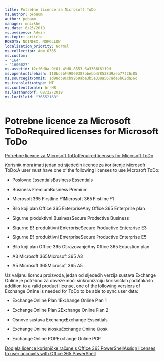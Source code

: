 ```yaml
---
title: Potrebne licence za Microsoft ToDo
ms.author: pebaum
author: pebaum
manager: mnirkhe
ms.date: 6/25/2018
ms.audience: Admin
ms.topic: article
ROBOTS: NOINDEX, NOFOLLOW
localization_priority: Normal
ms.collection: Adm_O365
ms.custom:
- "164"
- "1600027"
ms.assetid: b2cf6d0a-9f01-49d8-8653-6a3366f6119d
ms.openlocfilehash: 110bc5b949060387bbebb478538d9aeb77f26c85
ms.sourcegitcommit: 1d98db8acb9959aba3b5e308a567ade6b62da56c
ms.translationtype: MT
ms.contentlocale: hr-HR
ms.lasthandoff: 08/22/2019
ms.locfileid: "36552163"
---
```

# <a name="required-licenses-for-microsoft-todo"></a><span data-ttu-id="aba14-102">Potrebne licence za Microsoft ToDo</span><span class="sxs-lookup"><span data-stu-id="aba14-102">Required licenses for Microsoft ToDo</span></span>

[<span data-ttu-id="aba14-103">Potrebne licence za Microsoft ToDo</span><span class="sxs-lookup"><span data-stu-id="aba14-103">Required licenses for Microsoft ToDo</span></span>](https://support.office.com/article/381e9d1b-c500-49b5-973e-890fd86528d7.aspx)
  
<span data-ttu-id="aba14-104">Korisnik mora imati jedan od sljedećih licence za korištenje Microsoft ToDo:</span><span class="sxs-lookup"><span data-stu-id="aba14-104">A user must have one of the following licenses to use Microsoft ToDo:</span></span>
  
- <span data-ttu-id="aba14-105">Poslovne Essentials</span><span class="sxs-lookup"><span data-stu-id="aba14-105">Business Essentials</span></span>

- <span data-ttu-id="aba14-106">Business Premium</span><span class="sxs-lookup"><span data-stu-id="aba14-106">Business Premium</span></span>

- <span data-ttu-id="aba14-107">Microsoft 365 Firstline F1</span><span class="sxs-lookup"><span data-stu-id="aba14-107">Microsoft 365 Firstline F1</span></span>

- <span data-ttu-id="aba14-108">Bilo koji plan Office 365 Enterprise</span><span class="sxs-lookup"><span data-stu-id="aba14-108">Any Office 365 Enterprise plan</span></span>

- <span data-ttu-id="aba14-109">Sigurne produktivni Business</span><span class="sxs-lookup"><span data-stu-id="aba14-109">Secure Productive Business</span></span>

- <span data-ttu-id="aba14-110">Sigurne E3 produktivni Enterprise</span><span class="sxs-lookup"><span data-stu-id="aba14-110">Secure Productive Enterprise E3</span></span>

- <span data-ttu-id="aba14-111">Sigurne E5 produktivni Enterprise</span><span class="sxs-lookup"><span data-stu-id="aba14-111">Secure Productive Enterprise E5</span></span>

- <span data-ttu-id="aba14-112">Bilo koji plan Office 365 Obrazovanje</span><span class="sxs-lookup"><span data-stu-id="aba14-112">Any Office 365 Education plan</span></span>

- <span data-ttu-id="aba14-113">A3 Microsoft 365</span><span class="sxs-lookup"><span data-stu-id="aba14-113">Microsoft 365 A3</span></span>

- <span data-ttu-id="aba14-114">A5 Microsoft 365</span><span class="sxs-lookup"><span data-stu-id="aba14-114">Microsoft 365 A5</span></span>

<span data-ttu-id="aba14-115">Uz valjanu licencu proizvoda, jedan od sljedećih verzija sustava Exchange Online je potrebno za obveze moći sinkronizaciju korisničkih podataka:</span><span class="sxs-lookup"><span data-stu-id="aba14-115">In addition to a valid product license, one of the following versions of Exchange Online is needed for ToDo to be able to sync user data:</span></span>
  
- <span data-ttu-id="aba14-116">Exchange Online Plan 1</span><span class="sxs-lookup"><span data-stu-id="aba14-116">Exchange Online Plan 1</span></span>

- <span data-ttu-id="aba14-117">Exchange Online Plan 2</span><span class="sxs-lookup"><span data-stu-id="aba14-117">Exchange Online Plan 2</span></span>

- <span data-ttu-id="aba14-118">Osnove sustava Exchange</span><span class="sxs-lookup"><span data-stu-id="aba14-118">Exchange Essentials</span></span>

- <span data-ttu-id="aba14-119">Exchange Online kiosku</span><span class="sxs-lookup"><span data-stu-id="aba14-119">Exchange Online Kiosk</span></span>

- <span data-ttu-id="aba14-120">Exchange Online POP</span><span class="sxs-lookup"><span data-stu-id="aba14-120">Exchange Online POP</span></span>

[<span data-ttu-id="aba14-121">Dodjela licence korisničke račune s Office 365 PowerShell</span><span class="sxs-lookup"><span data-stu-id="aba14-121">Assign licenses to user accounts with Office 365 PowerShell</span></span>](https://docs.microsoft.com/office365/enterprise/powershell/assign-licenses-to-user-accounts-with-office-365-powershell )
  